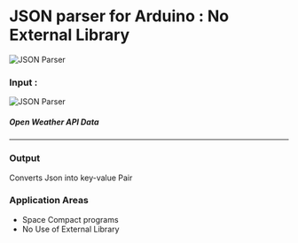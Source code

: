 # JSON parser for Arduino : No External Library


![JSON Parser](https://i.ytimg.com/vi/WmoGFs6IQVs/maxresdefault.jpg)

### Input :
![JSON Parser](https://i1.wp.com/randomnerdtutorials.com/wp-content/uploads/2017/08/open-weather-map-test-api.png?resize=813.75%2C309&ssl=1)

##### Open Weather API Data

----------------
### Output

Converts Json into key-value Pair

### **Application Areas**
- Space Compact programs
- No Use of External Library

